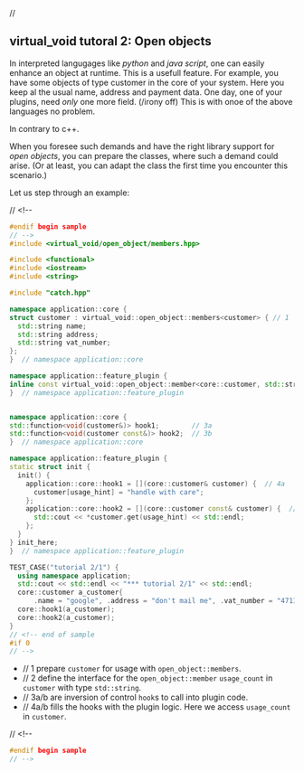 ﻿// <!--
#if 0
// -->

<a name="t1"></a> 
## virtual_void tutoral 2: Open objects

In interpreted langugages like *python* and *java script*, one can easily enhance an object at runtime. 
This is a usefull feature.
For example, you have some objects of type customer in the core of your system.
Here you keep al the usual name, address and payment data.
One day, one of your plugins, need *only* one more field. (/irony off)
This is with onoe of the above languages no problem. 

In contrary to c++.

When you foresee such demands and have the right library support for *open objects*, you can prepare the classes, where such a demand could arise.
(Or at least, you can adapt the class the first time you encounter this scenario.)

Let us step through an example:

// <!--
```cpp
#endif begin sample
// -->
#include <virtual_void/open_object/members.hpp>

#include <functional>
#include <iostream>
#include <string>

#include "catch.hpp"

namespace application::core {
struct customer : virtual_void::open_object::members<customer> { // 1
  std::string name;
  std::string address;
  std::string vat_number;
};
}  // namespace application::core

namespace application::feature_plugin {
inline const virtual_void::open_object::member<core::customer, std::string> usage_hint; // 2
}  // namespace application::feature_plugin


namespace application::core {
std::function<void(customer&)> hook1;        // 3a
std::function<void(customer const&)> hook2;  // 3b
}  // namespace application::core

namespace application::feature_plugin {
static struct init {
  init() {
    application::core::hook1 = [](core::customer& customer) {  // 4a
      customer[usage_hint] = "handle with care";
    };
    application::core::hook2 = [](core::customer const& customer) {  // 4b
      std::cout << *customer.get(usage_hint) << std::endl;
    };
  }
} init_here;
}  // namespace application::feature_plugin

TEST_CASE("tutorial 2/1") {
  using namespace application;
  std::cout << std::endl << "*** tutorial 2/1" << std::endl;
  core::customer a_customer{
      .name = "google", .address = "don't mail me", .vat_number = "4711"};
  core::hook1(a_customer);
  core::hook2(a_customer);
}
// <!-- end of sample
#if 0
// -->
```

- // 1 prepare ``customer`` for usage with ``open_object::members``.
- // 2 define the interface for the ``open_object::member`` ``usage_count`` in ``customer`` with type ``std::string``.
- // 3a/b are inversion of control ``hook``s to call into plugin code.
- // 4a/b fills the hooks with the plugin logic. Here we access ``usage_count`` in ``customer``.

// <!--
```cpp
#endif begin sample
// -->



